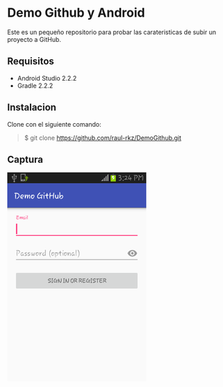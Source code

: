 Demo Github y Android
===

Este es un pequeño repositorio para probar las carateristicas de subir un proyecto a GitHub.

Requisitos
---
* Android Studio 2.2.2
* Gradle 2.2.2

Instalacion
---

Clone con el siguiente comando:
> $ git clone https://github.com/raul-rkz/DemoGithub.git

Captura
---
![Captura](/img/captura.png)

